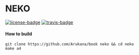 # NEKO

[![license-badge][]][license] [![travis-badge][]][travis]


[travis-badge]: https://travis-ci.org/Arukana/Neko.svg?branch=master&style=flat-square
[travis]: https://travis-ci.org/Arukana/Neko
<!--
[![Build Status](https://travis-ci.org/Arukana/Neko.svg?branch=master)](https://travis-ci.org/Arukana/Neko)
-->
[license-badge]: https://img.shields.io/badge/license-GFDL-blue.svg?style=flat-square
[license]: https://github.com/Arukana/book/blob/master/LICENSE

#### How to build
```shell
git clone https://github.com/Arukana/book neko && cd neko
make a4
```